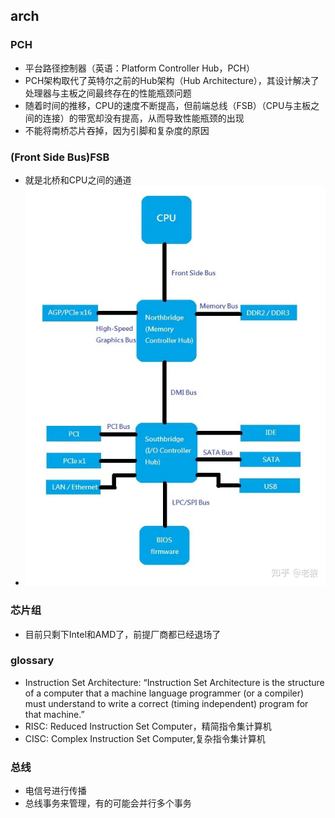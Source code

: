 ## arch


### PCH
* 平台路径控制器（英语：Platform Controller Hub，PCH）
* PCH架构取代了英特尔之前的Hub架构（Hub Architecture），其设计解决了处理器与主板之间最终存在的性能瓶颈问题
* 随着时间的推移，CPU的速度不断提高，但前端总线（FSB）（CPU与主板之间的连接）的带宽却没有提高，从而导致性能瓶颈的出现
* 不能将南桥芯片吞掉，因为引脚和复杂度的原因

### (Front Side Bus)FSB 
* 就是北桥和CPU之间的通道
* ![old-arch](./assets/v2-a395fe37a767fd9af36d4efc91b1229f_720w_1_.png)


### 芯片组
* 目前只剩下Intel和AMD了，前提厂商都已经退场了

### glossary 
* Instruction Set Architecture: “Instruction Set Architecture is the structure of a computer that a machine language programmer (or a compiler) must understand to write a correct (timing independent) program for that machine.”
* RISC: Reduced Instruction Set Computer，精简指令集计算机
* CISC: Complex Instruction Set Computer,复杂指令集计算机



### 总线
* 电信号进行传播
* 总线事务来管理，有的可能会并行多个事务